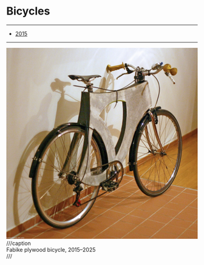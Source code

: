 # Bicycles

---

- [2015](http://people.csail.mit.edu/kenny/website/ply/fabike.html)

---

![](IMG_5765.JPG)
///caption  
Fabike plywood bicycle, 2015–2025  
///
